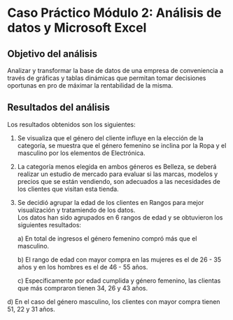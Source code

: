 # **Caso Práctico Módulo 2: Análisis de datos y Microsoft Excel**

## Objetivo del análisis

  Analizar y transformar la base de datos de una empresa de conveniencia a través de gráficas y tablas dinámicas que permitan tomar decisiones oportunas en pro de máximar la rentabilidad de la misma.

## Resultados del análisis

  Los resultados obtenidos son los siguientes:

  1)  Se visualiza que el género del cliente influye en la elección de la categoría, se muestra que el género femenino se inclina por la Ropa y el masculino por los elementos de Electrónica.
     
  2)  La categoría menos elegida en ambos géneros es Belleza, se deberá realizar un estudio de mercado para evaluar si las marcas, modelos y precios que se están vendiendo, son adecuados a las necesidades de los clientes que visitan esta tienda.

  3) Se decidió agrupar la edad de los clientes en Rangos para mejor visualización y tratamiendo de los datos.							
Los datos han sido agrupados en 6 rangos de edad y se obtuvieron los siguientes resultados:
						
 		a) En total de ingresos el género femenino compró más que el masculino.
						
		b) El rango de edad con mayor compra en las mujeres es el de 26 - 35 años y en los hombres es el de 46 - 55 años.			
  
  		c) Específicamente por edad cumplida y género femenino, las clientas que más compraron tienen 34, 26 y 43 años.					
  
  d) En el caso del género masculino, los clientes con mayor compra tienen 51, 22 y 31 años.							




